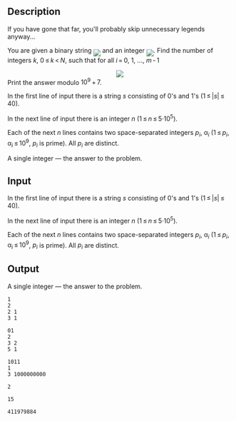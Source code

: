 ## Description

<div><p><span class="tex-font-style-it">If you have gone that far, you'll probably skip unnecessary legends anyway...</span></p><p>You are given a binary string <img align="middle" class="tex-formula" src="file://PjZONrQF.png" style="max-width: 100.0%;max-height: 100.0%;"> and an integer <img align="middle" class="tex-formula" src="file://3LuQ4Re9.png" style="max-width: 100.0%;max-height: 100.0%;">. Find the number of integers <span class="tex-span"><i>k</i></span>, <span class="tex-span">0 ≤ <i>k</i> &lt; <i>N</i></span>, such that for all <span class="tex-span"><i>i</i> = 0</span>, <span class="tex-span">1</span>, ..., <span class="tex-span"><i>m</i> - 1</span> </p><center class="tex-equation"><img align="middle" class="tex-formula" src="file://hYv6MUR3.png" style="max-width: 100.0%;max-height: 100.0%;"></center> Print the answer modulo <span class="tex-span">10<sup class="upper-index">9</sup> + 7</span>.</div><div class="input-specification"><p>In the first line of input there is a string <span class="tex-span"><i>s</i></span> consisting of <span class="tex-span">0</span>'s and <span class="tex-span">1</span>'s (<span class="tex-span">1 ≤ |<i>s</i>| ≤ 40</span>).</p><p>In the next line of input there is an integer <span class="tex-span"><i>n</i></span> (<span class="tex-span">1 ≤ <i>n</i> ≤ 5·10<sup class="upper-index">5</sup></span>).</p><p>Each of the next <span class="tex-span"><i>n</i></span> lines contains two space-separated integers <span class="tex-span"><i>p</i><sub class="lower-index"><i>i</i></sub></span>, <span class="tex-span">α<sub class="lower-index"><i>i</i></sub></span> (<span class="tex-span">1 ≤ <i>p</i><sub class="lower-index"><i>i</i></sub>, α<sub class="lower-index"><i>i</i></sub> ≤ 10<sup class="upper-index">9</sup></span>, <span class="tex-span"><i>p</i><sub class="lower-index"><i>i</i></sub></span> is prime). All <span class="tex-span"><i>p</i><sub class="lower-index"><i>i</i></sub></span> are distinct.</p></div><div class="output-specification"><p>A single integer&nbsp;— the answer to the problem.</p></div>

## Input

<p>In the first line of input there is a string <span class="tex-span"><i>s</i></span> consisting of <span class="tex-span">0</span>'s and <span class="tex-span">1</span>'s (<span class="tex-span">1 ≤ |<i>s</i>| ≤ 40</span>).</p><p>In the next line of input there is an integer <span class="tex-span"><i>n</i></span> (<span class="tex-span">1 ≤ <i>n</i> ≤ 5·10<sup class="upper-index">5</sup></span>).</p><p>Each of the next <span class="tex-span"><i>n</i></span> lines contains two space-separated integers <span class="tex-span"><i>p</i><sub class="lower-index"><i>i</i></sub></span>, <span class="tex-span">α<sub class="lower-index"><i>i</i></sub></span> (<span class="tex-span">1 ≤ <i>p</i><sub class="lower-index"><i>i</i></sub>, α<sub class="lower-index"><i>i</i></sub> ≤ 10<sup class="upper-index">9</sup></span>, <span class="tex-span"><i>p</i><sub class="lower-index"><i>i</i></sub></span> is prime). All <span class="tex-span"><i>p</i><sub class="lower-index"><i>i</i></sub></span> are distinct.</p>

## Output

<p>A single integer&nbsp;— the answer to the problem.</p>





```input1
1
2
2 1
3 1

```




```input2
01
2
3 2
5 1

```




```input3
1011
1
3 1000000000

```




```output1
2

```




```output2
15

```




```output3
411979884

```


